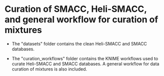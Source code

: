 # Curation of SMACC, Heli-SMACC, and general workflow for curation of mixtures

* The "datasets" folder contains the clean Heli-SMACC and SMACC databases.

* The "curation_workflows" folder contains the KNIME workflows used to curate Heli-SMACC and SMACC databases. A general workflow for data curation of mixtures is also included.

